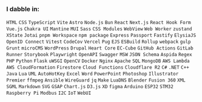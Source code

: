 ### I dabble in:

`HTML` `CSS` `TypeScript` `Vite` `Astro` `Node.js` `Bun` `React` `Next.js` `React Hook Form` `Vue.js` `Chakra UI` `Mantine` `MUI` `Sass` `CSS Modules` `WebView` `Web Worker` `zustand` `XState` `Jotai` `pnpm Workspace` `npm package` `Express` `Passport` `Fastify` `ElysiaJS` `OpenID Connect` `Vitest` `CodeCov` `Vercel` `Pug` `EJS` `ESBuild` `Rollup` `webpack` `gulp` `Grunt` `microCMS` `WordPress` `Drupal` `Heart Core` `EC-Cube` `GitHub Actions` `GitLab Runner` `Storybook` `Playwright` `OpenAPI` `Swagger` `MSW` `JSON Schema` `Aspida` `Regex` `PHP` `Python` `Flask` `uWSGI` `OpenCV` `Docker` `Nginx` `Apache` `SQL` `MongoDB` `AWS Lambda` `AWS CloudFormation` `Firestore` `Cloud Functions` `Cloudflare R2` `C#` `.NET` `C++` `Java` `Lua` `UML` `AutoHotKey` `Excel` `Word` `PowerPoint` `Photoshop` `Illustrator` `Premier` `ffmpeg` `Ansible` `WireGuard` `jq` `Make` `LuaDNS` `Blender` `Fusion 360` `XML` `SGML` `Markdown` `SVG` `GSAP` `Chart.js` `D3.js` `XD` `figma` `Arduino` `ESP32` `STM32` `Raspberry Pi` `Modbus` `I2C` `IoT` `WebUI`
